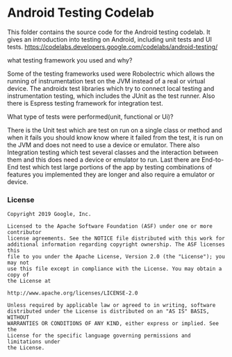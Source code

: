 # Android Testing Codelab

This folder contains the source code for the Android testing codelab. It gives an introduction into testing on Android, including unit tests and UI tests.
https://codelabs.developers.google.com/codelabs/android-testing/

what testing framework you used and why?

Some of the testing frameworks used were Robolectric which allows the running of  instrumentation test on the JVM instead of a real or virtual device. The androidx test libraries which try to connect local testing and instrumentation testing, which includes the JUnit as the test runner. Also there is Espress  testing framework for integration test.

What type of tests were performed(unit, functional or Ui)?

There is the Unit test which are test on run on a single class or method and when it fails you should know know where it failed from the test, it is run on the JVM and does not need to use a device or emulator. There also Integration testing which test several classes and the interaction between them and this does need a device or emulator to run. Last there are End-to-End test which test large portions of the app by testing combinations of features you implemented they are longer and also require a emulator or device.

### License


```
Copyright 2019 Google, Inc.

Licensed to the Apache Software Foundation (ASF) under one or more contributor
license agreements. See the NOTICE file distributed with this work for
additional information regarding copyright ownership. The ASF licenses this
file to you under the Apache License, Version 2.0 (the "License"); you may not
use this file except in compliance with the License. You may obtain a copy of
the License at

http://www.apache.org/licenses/LICENSE-2.0

Unless required by applicable law or agreed to in writing, software
distributed under the License is distributed on an "AS IS" BASIS, WITHOUT
WARRANTIES OR CONDITIONS OF ANY KIND, either express or implied. See the
License for the specific language governing permissions and limitations under
the License.
```
